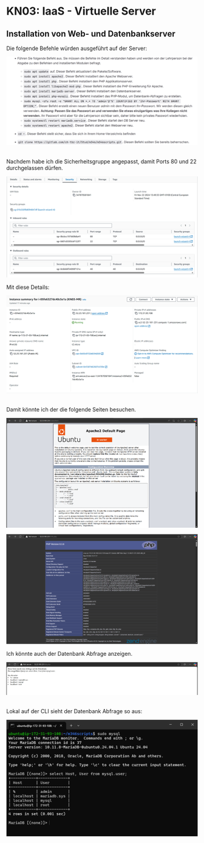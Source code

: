 # KN03: IaaS - Virtuelle Server

## Installation von Web- und Datenbankserver

Die folgende Befehle würden ausgeführt auf der Server:

![ausguehrte_befehle](<Screenshot 2024-12-05 110236.png>)
<br><br>

Nachdem habe ich die Sicherheitsgruppe angepasst, damit Ports 80 und 22 durchgelassen dürfen.

![angepasste_sicherheitsgruppe](<Screenshot 2024-11-22 145756.png>)

Mit diese Details:

![instance_details](<Screenshot 2024-11-22 145745.png>)
<br><br>

Damit könnte ich der die folgende Seiten besuchen.

![apache_standard_seite](<Screenshot 2024-11-22 145645.png>)

![php_standard_seite](<Screenshot 2024-11-22 145659.png>)

Ich könnte auch der Datenbank Abfrage anzeigen.

![php_db_abfrage](<Screenshot 2024-11-22 145718.png>)
<br><br>

Lokal auf der CLI sieht der Datenbank Abfrage so aus:

![cli_db_abfrage](<Screenshot 2024-11-22 150454.png>)